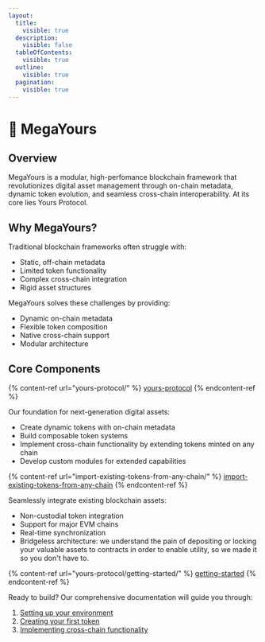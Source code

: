 ```yaml
---
layout:
  title:
    visible: true
  description:
    visible: false
  tableOfContents:
    visible: true
  outline:
    visible: true
  pagination:
    visible: true
---
```


# 🚀 MegaYours

## Overview

MegaYours is a modular, high-perfomance blockchain framework that revolutionizes digital asset management through on-chain metadata, dynamic token evolution, and seamless cross-chain interoperability. At its core lies Yours Protocol.

## Why MegaYours?

Traditional blockchain frameworks often struggle with:

* Static, off-chain metadata
* Limited token functionality
* Complex cross-chain integration
* Rigid asset structures

MegaYours solves these challenges by providing:

* Dynamic on-chain metadata
* Flexible token composition
* Native cross-chain support
* Modular architecture

## Core Components

{% content-ref url="yours-protocol/" %}
[yours-protocol](yours-protocol/)
{% endcontent-ref %}

Our foundation for next-generation digital assets:

* Create dynamic tokens with on-chain metadata
* Build composable token systems
* Implement cross-chain functionality by extending tokens minted on any chain
* Develop custom modules for extended capabilities

{% content-ref url="import-existing-tokens-from-any-chain/" %}
[import-existing-tokens-from-any-chain](import-existing-tokens-from-any-chain/)
{% endcontent-ref %}

Seamlessly integrate existing blockchain assets:

* Non-custodial token integration
* Support for major EVM chains
* Real-time synchronization
* Bridgeless architecture: we understand the pain of depositing or locking your valuable assets to contracts in order to enable utility, so we made it so you don't have to.

{% content-ref url="yours-protocol/getting-started/" %}
[getting-started](yours-protocol/getting-started/)
{% endcontent-ref %}

Ready to build? Our comprehensive documentation will guide you through:

1. [Setting up your environment](yours-protocol/getting-started/setting-up-your-project.md)
2. [Creating your first token](yours-protocol/getting-started/creating-and-minting-tokens.md)
3. [Implementing cross-chain functionality](yours-protocol/getting-started/making-your-tokens-interoperable.md)
